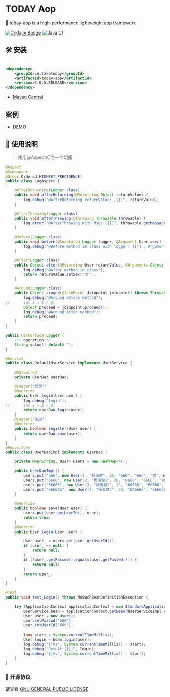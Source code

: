 # TODAY Aop

:apple: today-aop is a high-performance lightweight aop framework 

[![Codacy Badge](https://api.codacy.com/project/badge/Grade/8ffb960eb2b04507977aeb409d51dea3)](https://www.codacy.com/app/TAKETODAY/today-aop?utm_source=github.com&amp;utm_medium=referral&amp;utm_content=TAKETODAY/today-aop&amp;utm_campaign=Badge_Grade)
![Java CI](https://github.com/TAKETODAY/today-aop/workflows/Java%20CI/badge.svg)

## 🛠️ 安装

```xml

<dependency>
    <groupId>cn.taketoday</groupId>
    <artifactId>today-aop</artifactId>
    <version>1.0.5.RELEASE</version>
</dependency>

```

- [Maven Central](https://search.maven.org/artifact/cn.taketoday/today-aop/1.0.5.RELEASE/jar)

## 案例
- [DEMO](https://github.com/TAKETODAY/today-web-demo)

## :memo: 使用说明

> 使用@Aspect标注一个切面

```java
@Aspect
@Component
@Order(Ordered.HIGHEST_PRECEDENCE)
public class LogAspect {

	@AfterReturning(Logger.class)
	public void afterReturning(@Returning Object returnValue) {
		log.debug("@AfterReturning returnValue: [{}]", returnValue);
	}

	@AfterThrowing(Logger.class)
	public void afterThrowing(@Throwing Throwable throwable) {
		log.error("@AfterThrowing With Msg: [{}]", throwable.getMessage(), throwable);
	}

	@Before(Logger.class)
	public void before(@Annotated Logger logger, @Argument User user) {
		log.debug("@Before method in class with logger: [{}] , Argument:[{}]", logger, user);
	}

	@After(Logger.class)
	public Object after(@Returning User returnValue, @Arguments Object[] arguments) {
		log.debug("@After method in class");
		return returnValue.setSex("女");
	}

	@Around(Logger.class)
	public Object around(@JoinPoint Joinpoint joinpoint) throws Throwable {
		log.debug("@Around Before method");
//		int i = 1 / 0;
		Object proceed = joinpoint.proceed();
		log.debug("@Around After method");
		return proceed;
	}
}

public @interface Logger {
	/** operation */
	String value() default "";
}

@Service
public class DefaultUserService implements UserService {

	@Autowired
	private UserDao userDao;

	@Logger("登录")
	@Override
	public User login(User user) {
		log.debug("login");
//		int i = 1 / 0;
		return userDao.login(user);
	}
	@Logger("注册")
	@Override
	public boolean register(User user) {
		return userDao.save(user);
	}
}
@Repository
public class UserDaoImpl implements UserDao {

	private Map<String, User> users = new HashMap<>();

	public UserDaoImpl() {
		users.put("666", new User(1, "杨海健", 20, "666", "666", "男", new Date()));
		users.put("6666", new User(2, "杨海健1", 20, "6666", "6666", "男", new Date()));
		users.put("66666", new User(3, "杨海健2", 20, "66666", "66666", "男", new Date()));
		users.put("666666", new User(4, "杨海健3", 20, "666666", "666666", "男", new Date()));
	}

	@Override
	public boolean save(User user) {
		users.put(user.getUserId(), user);
		return true;
	}
	@Override
	public User login(User user) {

		User user_ = users.get(user.getUserId());
		if (user_ == null) {
			return null;
		}
		if (!user_.getPasswd().equals(user.getPasswd())) {
			return null;
		}
		return user_;
	}
}

@Test
public void test_Login() throws NoSuchBeanDefinitionException {

	try (ApplicationContext applicationContext = new StandardApplicationContext("","")) {
		UserService bean = applicationContext.getBean(UserServiceImpl.class);
		User user = new User();
		user.setPasswd("666");
		user.setUserId("666");
		
		long start = System.currentTimeMillis();
		User login = bean.login(user);
		log.debug("{}ms", System.currentTimeMillis() - start);
		log.debug("Result:[{}]", login);
		log.debug("{}ms", System.currentTimeMillis() - start);
	}
}
```

### :memo: 开源协议

请查看 [GNU GENERAL PUBLIC LICENSE](https://github.com/TAKETODAY/today-aop/blob/master/LICENSE)

